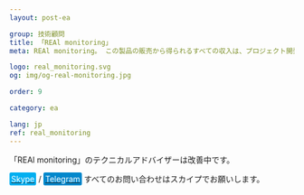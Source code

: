 ```yaml
---
layout: post-ea

group: 技術顧問
title: 「REAl monitoring」
meta: REAl monitoring。 この製品の販売から得られるすべての収入は、プロジェクト開発および慈善事業に使用されます。

logo: real_monitoring.svg
og: img/og-real-monitoring.jpg

order: 9

category: ea

lang: jp
ref: real_monitoring
---
```


「REAl monitoring」のテクニカルアドバイザーは改善中です。

<a href="skype:chutkoy89?call" target="_blank"><span style="background-color:#00aff0; color:white; padding:3px; border-radius: 3px">Skype</span></a> / <a href="https://t.me/chutkoy" target="_blank"><span style="background-color:#0088cc; color:white; padding:3px; border-radius: 3px">Telegram</span></a> すべてのお問い合わせはスカイプでお願いします。</a>
